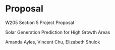 # Proposal

W205 Section 5 Project Proposal

Solar Generation Prediction for High Growth Areas

Amanda Ayles, Vincent Chu, Elizabeth Shulok
